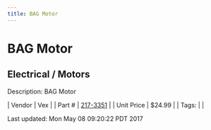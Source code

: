 ```yaml
---
title: BAG Motor
---
```


# BAG Motor
## Electrical / Motors
Description: 	BAG Motor 

| Vendor | Vex | 
| Part # | [217-3351](http://www.vexrobotics.com/217-3351.html) | 
| Unit Price | $24.99 | 
| Tags: |  | 

Last updated: Mon May 08 09:20:22 PDT 2017